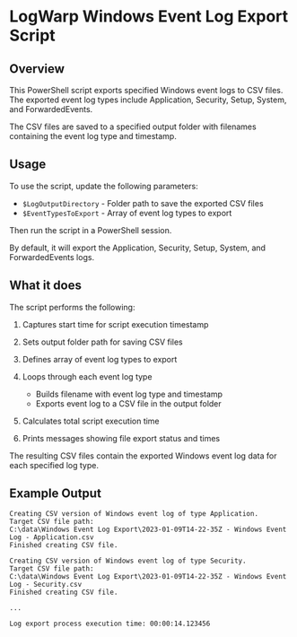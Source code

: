 
# LogWarp Windows Event Log Export Script

## Overview

This PowerShell script exports specified Windows event logs to CSV files. The exported event log types include Application, Security, Setup, System, and ForwardedEvents. 

The CSV files are saved to a specified output folder with filenames containing the event log type and timestamp.

## Usage

To use the script, update the following parameters:

- `$LogOutputDirectory` - Folder path to save the exported CSV files
- `$EventTypesToExport` - Array of event log types to export 

Then run the script in a PowerShell session. 

By default, it will export the Application, Security, Setup, System, and ForwardedEvents logs.

## What it does

The script performs the following:

1. Captures start time for script execution timestamp

2. Sets output folder path for saving CSV files 

3. Defines array of event log types to export

4. Loops through each event log type
   - Builds filename with event log type and timestamp
   - Exports event log to a CSV file in the output folder

5. Calculates total script execution time

6. Prints messages showing file export status and times

The resulting CSV files contain the exported Windows event log data for each specified log type.

## Example Output

```
Creating CSV version of Windows event log of type Application.
Target CSV file path:
C:\data\Windows Event Log Export\2023-01-09T14-22-35Z - Windows Event Log - Application.csv
Finished creating CSV file.

Creating CSV version of Windows event log of type Security.  
Target CSV file path:
C:\data\Windows Event Log Export\2023-01-09T14-22-35Z - Windows Event Log - Security.csv
Finished creating CSV file.

...

Log export process execution time: 00:00:14.123456
```

